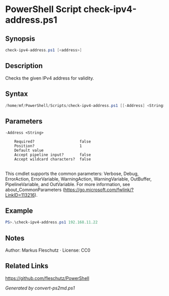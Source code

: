 # PowerShell Script check-ipv4-address.ps1

## Synopsis
```powershell
check-ipv4-address.ps1 [<address>]
```

## Description
Checks the given IPv4 address for validity.

## Syntax
```powershell
/home/mf/PowerShell/Scripts/check-ipv4-address.ps1 [[-Address] <String>] [<CommonParameters>]
```

## Parameters

```
-Address <String>
    
    Required?                    false
    Position?                    1
    Default value                
    Accept pipeline input?       false
    Accept wildcard characters?  false
```
## <CommonParameters>
This cmdlet supports the common parameters: Verbose, Debug, ErrorAction, ErrorVariable, WarningAction, WarningVariable, OutBuffer, PipelineVariable, and OutVariable. For more information, see about_CommonParameters (https://go.microsoft.com/fwlink/?LinkID=113216).

## Example
```powershell
PS>.\check-ipv4-address.ps1 192.168.11.22
```


## Notes
Author: Markus Fleschutz · License: CC0

## Related Links
https://github.com/fleschutz/PowerShell

*Generated by convert-ps2md.ps1*
